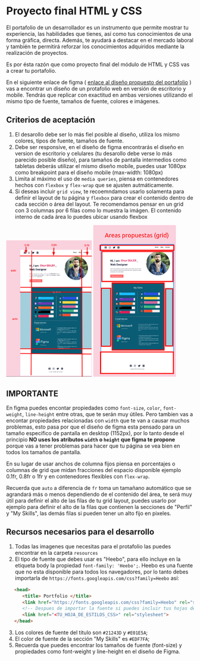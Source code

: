 # Proyecto final HTML y CSS

El portafolio de un desarrollador es un instrumento que permite mostrar tu experiencia, las habilidades que tienes, así como tus conocimientos de una forma gráfica, directa. Además, te ayudará a destacar en el mercado laboral y también te permitirá reforzar los conocimientos adquiridos mediante la realización de proyectos.

Es por ésta razón que como proyecto final del módulo de HTML y CSS vas a crear tu portafolio.

En el siguiente enlace de figma ( [enlace al diseño propuesto del portafolio](https://www.figma.com/file/Y3K4Ebh7ARCfw1ewHEFqMz/Portfolio-UI---Web-%26-Mobile-(Community)?type=design&node-id=286-117&mode=design&t=nydqAaHNSmKK63J0-0) ) vas a encontrar un diseño de un protafolio web en versión de escritorio y mobile. Tendrás que replicar con exactitud en ambas versiones utilizando el mismo tipo de fuente, tamaños de fuente, colores e imágenes.

## Criterios de aceptación

   1. El desarollo debe ser lo más fiel posible al diseño, utiliza los mismo colores, tipos de fuente, tamaños de fuente.
   2. Debe ser responsive, en el diseño de figma encontrarás el diseño en version de escritorio y celulares (tu desarollo debe verse lo más parecido posible diseño), para tamaños de pantalla intermedios como tabletas deberás utilizar el mismo diseño mobile, puedes usar 1080px como breakpoint para el diseño mobile (max-width: 1080px)
   3. Limita al máximo el uso de `media queries`, piensa en contenedores hechos con `flexbox` y `flex-wrap` que se ajusten autmáticamente.
   4.  Si deseas incluir `grid view`, te recoemndamos usarlo solamenta para definir el layout de tu página y `flexbox` para crear el contenido dentro de cada sección o área del layout. Te recomendamos pensar en un grid con 3 columnas por 6 filas como lo muestra la imágen. El contenido interno de cada área lo puedes ubicar usando flexbox
   
   <img src="./final_project_columnas.png" width="230px" height="auto">
   <img src="./final_project_areas.png" width="222px" height="auto">

## IMPORTANTE

En figma puedes encontar propiedades como `font-size`, `color`, `font-weight`, `line-height` entre otras,  que te serán muy útiles. Pero tambien vas a encontar propiedades relacionadas con  `width` que te van a  causar muchos problemas, esto pasa por que el diseño de figma esta pensado para un tamaño especifico de pantalla en desktop (1152px), por lo tanto desde el principio **NO uses los atributos `width` o `height` que figma te propone** porque vas a tener problemas para hacer que tu página se vea bien en todos los tamaños de pantalla.

En su lugar de usar anchos de columna fijos piensa en porcentajes o columnas de grid que midan fracciones del espacio disponible ejemplo 0.1fr, 0.8fr o 1fr y en contenedores flexibles con `flex-wrap`. 

Recuerda que `auto` a diferencia de `fr` toma un tamañano automático que se agrandará más o menos dependiendo de el contenido del área, te será muy útil para definir el alto de las filas de tu grid layout, puedes usarlo por ejemplo para definir el alto de la filas que contienen la secciones de "Perfil" y "My Skills", las demás filas si pueden tener un alto fijo en pixeles.

## Recursos necesarios para el desarrollo

1. Todas las imagenes que necesitas para el protafolio las puedes encontrar en la carpeta `resources`
2. El tipo de fuente que debes usar es "Heebo", para ello incluye en la etiqueta body la propiedad `font-family: 'Heebo';`. Heebo es una fuente que no esta disponible para todos los navegadores, por lo tanto debes importarla de `https://fonts.googleapis.com/css?family=Heebo` así:
```html
   <head>
      <title> Portfolio </title>
      <link href="https://fonts.googleapis.com/css?family=Heebo" rel="stylesheet"/>
      <!-- Despues de importar la fuente si puedes incluir tus hojas de estilos -->
      <link href="<TU_HOJA_DE_ESTILOS_CSS>" rel="stylesheet">
   </head>
```
3. Los colores de fuente del titulo son `#21243D` y `#E01E5A`;
4. El color de fuente de la sección "My Skills" es `#EDF7FA`;
5. Recuerda que puedes encontrar los tamaños de fuente (font-size) y propiedades como font-weight y line-height en el diseño de Figma.



